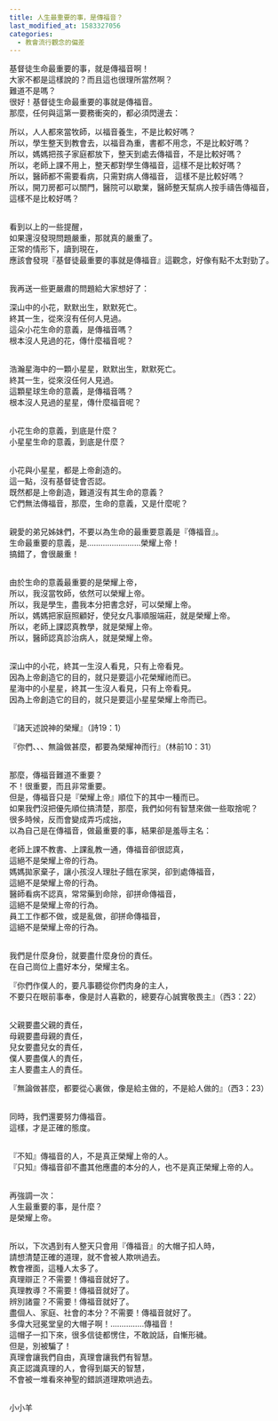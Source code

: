 ```yaml
---
title: 人生最重要的事，是傳福音？
last_modified_at: 1583327056
categories:
  - 教會流行觀念的偏差
---
```


<p>基督徒生命最重要的事，就是傳福音啊！<br>
大家不都是這樣說的？而且這也很理所當然啊？<br>
難道不是嗎？<br>
很好！基督徒生命最重要的事就是傳福音。<br>
那麼，任何與這第一要務衝突的，都必須閃邊去：</p>

<p>所以，人人都來當牧師，以福音養生，不是比較好嗎？<br>
所以，學生整天到教會去，以福音為重，書都不用念，不是比較好嗎？<br>
所以，媽媽把孩子家庭都放下，整天到處去傳福音，不是比較好嗎？<br>
所以，老師上課不用上，整天都對學生傳福音，這樣不是比較好嗎？<br>
所以，醫師都不需要看病，只需對病人傳福音， 這樣不是比較好嗎？<br>
所以，開刀房都可以關門，醫院可以歇業，醫師整天幫病人按手禱告傳福音，<br>
這樣不是比較好嗎？</p>

<p><br>
看到以上的一些提醒，<br>
如果還沒發現問題嚴重，那就真的嚴重了。<br>
正常的情形下，讀到現在，<br>
應該會發現『基督徒最重要的事就是傳福音』這觀念，好像有點不太對勁了。</p>

<p><br>
我再送一些更嚴肅的問題給大家想好了：</p>

<p>深山中的小花，默默出生，默默死亡。<br>
終其一生，從來沒有任何人見過。<br>
這朵小花生命的意義，是傳福音嗎？<br>
根本沒人見過的花，傳什麼福音呢？</p>

<p><br>
浩瀚星海中的一顆小星星，默默出生，默默死亡。<br>
終其一生，從來沒任何人見過。<br>
這顆星球生命的意義，是傳福音嗎？<br>
根本沒人見過的星星，傳什麼福音呢？</p>

<p><br>
小花生命的意義，到底是什麼？<br>
小星星生命的意義，到底是什麼？</p>

<p><br>
小花與小星星，都是上帝創造的。<br>
這一點，沒有基督徒會否認。<br>
既然都是上帝創造，難道沒有其生命的意義？<br>
它們無法傳福音，那麼，生命的意義，又是什麼呢？</p>

<p><br>
親愛的弟兄姊妹們，不要以為生命的最重要意義是『傳福音』。<br>
生命最重要的意義，是……………………榮耀上帝！<br>
搞錯了，會很嚴重！</p>

<p><br>
由於生命的意義最重要的是榮耀上帝，<br>
所以，我沒當牧師，依然可以榮耀上帝。<br>
所以，我是學生，盡我本分把書念好，可以榮耀上帝。<br>
所以，媽媽把家庭照顧好，使兒女凡事順服端莊，就是榮耀上帝。<br>
所以，老師上課認真教學，就是榮耀上帝。<br>
所以，醫師認真診治病人，就是榮耀上帝。</p>

<p><br>
深山中的小花，終其一生沒人看見，只有上帝看見。<br>
因為上帝創造它的目的，就只是要這小花榮耀祂而已。<br>
星海中的小星星，終其一生沒人看見，只有上帝看見。<br>
因為上帝創造它的目的，就只是要這小星星榮耀上帝而已。</p>

<p><br>
『諸天述說神的榮耀』（詩19：1）</p>

<p>『你們、、、無論做甚麼，都要為榮耀神而行』（林前10：31）</p>

<p><br>
那麼，傳福音難道不重要？<br>
不！很重要，而且非常重要。<br>
但是，傳福音只是『榮耀上帝』順位下的其中一種而已。<br>
如果我們沒把優先順位搞清楚，那麼，我們如何有智慧來做一些取捨呢？<br>
很多時候，反而會變成弄巧成拙，<br>
以為自己是在傳福音，做最重要的事，結果卻是羞辱主名：</p>

<p>老師上課不教書、上課亂教一通，傳福音卻很認真，<br>
這絕不是榮耀上帝的行為。<br>
媽媽拋家棄子，讓小孩沒人理肚子餓在家哭，卻到處傳福音，<br>
這絕不是榮耀上帝的行為。<br>
醫師看病不認真，常常藥到命除，卻拼命傳福音，<br>
這絕不是榮耀上帝的行為。<br>
員工工作都不做，或是亂做，卻拼命傳福音，<br>
這絕不是榮耀上帝的行為。</p>

<p><br>
我們是什麼身份，就要盡什麼身份的責任。<br>
在自己崗位上盡好本分，榮耀主名。</p>

<p>『你們作僕人的，要凡事聽從你們肉身的主人，<br>
不要只在眼前事奉，像是討人喜歡的，總要存心誠實敬畏主』（西3：22）</p>

<p><br>
父親要盡父親的責任，<br>
母親要盡母親的責任，<br>
兒女要盡兒女的責任，<br>
僕人要盡僕人的責任，<br>
主人要盡主人的責任。</p>

<p>『無論做甚麼，都要從心裏做，像是給主做的，不是給人做的』（西3：23）</p>

<p><br>
同時，我們還要努力傳福音。<br>
這樣，才是正確的態度。</p>

<p><br>
『不知』傳福音的人，不是真正榮耀上帝的人。<br>
『只知』傳福音卻不盡其他應盡的本分的人，也不是真正榮耀上帝的人。</p>

<p><br>
再強調一次：<br>
人生最重要的事，是什麼？<br>
是榮耀上帝。</p>

<p><br>
所以，下次遇到有人整天只會用『傳福音』的大帽子扣人時，<br>
請想清楚正確的道理，就不會被人欺哄過去。<br>
教會裡面，這種人太多了。<br>
真理辯正？不需要！傳福音就好了。<br>
真理教導？不需要！傳福音就好了。<br>
辨別諸靈？不需要！傳福音就好了。<br>
盡個人、家庭、社會的本分？不需要！傳福音就好了。<br>
多偉大冠冕堂皇的大帽子啊！……………傳福音！<br>
這帽子一扣下來，很多信徒都愣住，不敢說話，自慚形穢。<br>
但是，別被騙了！<br>
真理會讓我們自由，真理會讓我們有智慧。<br>
真正認識真理的人，會得到屬天的智慧，<br>
不會被一堆看來神聖的錯誤道理欺哄過去。</p>

<p><br>
小小羊<br>
&nbsp;</p>

<p>&nbsp;</p>

